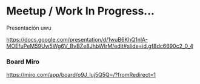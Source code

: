 # Meetup / Work In Progress...


Presentación uwu

https://docs.google.com/presentation/d/1wuB6KhQ1nlA-MOEfuPeM59Uw5Wg6V_BvBZe8JhbWIrM/edit#slide=id.gf8dc6690c2_0_4


### Board Miro

https://miro.com/app/board/o9J_luj5Q5Q=/?fromRedirect=1


